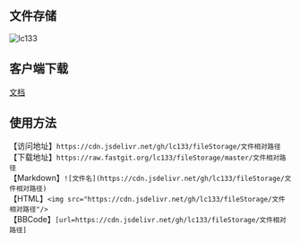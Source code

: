 ## 文件存储
![lc133](https://github-readme-stats.vercel.app/api?username=lc133&bg_color=30,e96443,904e95&title_color=fff&text_color=fff)  
## 客户端下载
[文档](https://www.yuque.com/u34495/dqt5f5/ghr9wf)  
## 使用方法
【访问地址】`https://cdn.jsdelivr.net/gh/lc133/fileStorage/文件相对路径`  
【下载地址】`https://raw.fastgit.org/lc133/fileStorage/master/文件相对路径`  
【Markdown】`![文件名](https://cdn.jsdelivr.net/gh/lc133/fileStorage/文件相对路径)`  
【HTML】`<img src="https://cdn.jsdelivr.net/gh/lc133/fileStorage/文件相对路径"/>`  
【BBCode】`[url=https://cdn.jsdelivr.net/gh/lc133/fileStorage/文件相对路径]`

